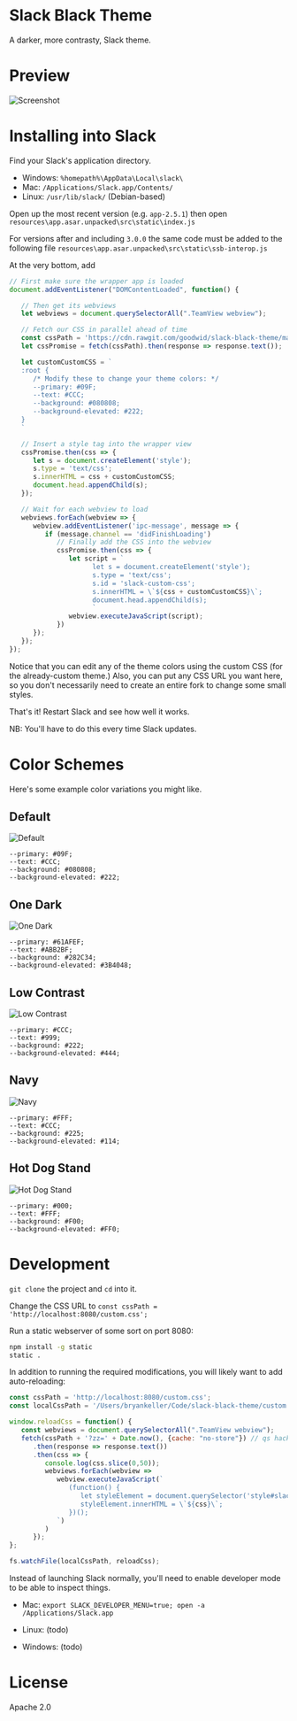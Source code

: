# Slack Black Theme

A darker, more contrasty, Slack theme.

# Preview

![Screenshot](https://cloud.githubusercontent.com/assets/7691630/24120350/4cbb643e-0d82-11e7-8353-5d4eb65dfd6a.png)

# Installing into Slack

Find your Slack's application directory.

* Windows: `%homepath%\AppData\Local\slack\`
* Mac: `/Applications/Slack.app/Contents/`
* Linux: `/usr/lib/slack/` (Debian-based)


Open up the most recent version (e.g. `app-2.5.1`) then open
`resources\app.asar.unpacked\src\static\index.js`

For versions after and including `3.0.0` the same code must be added to the following file
`resources\app.asar.unpacked\src\static\ssb-interop.js`

At the very bottom, add

```js
// First make sure the wrapper app is loaded
document.addEventListener("DOMContentLoaded", function() {

   // Then get its webviews
   let webviews = document.querySelectorAll(".TeamView webview");

   // Fetch our CSS in parallel ahead of time
   const cssPath = 'https://cdn.rawgit.com/goodwid/slack-black-theme/master/custom.css';
   let cssPromise = fetch(cssPath).then(response => response.text());

   let customCustomCSS = `
   :root {
      /* Modify these to change your theme colors: */
      --primary: #09F;
      --text: #CCC;
      --background: #080808;
      --background-elevated: #222;
   }
   `

   // Insert a style tag into the wrapper view
   cssPromise.then(css => {
      let s = document.createElement('style');
      s.type = 'text/css';
      s.innerHTML = css + customCustomCSS;
      document.head.appendChild(s);
   });

   // Wait for each webview to load
   webviews.forEach(webview => {
      webview.addEventListener('ipc-message', message => {
         if (message.channel == 'didFinishLoading')
            // Finally add the CSS into the webview
            cssPromise.then(css => {
               let script = `
                     let s = document.createElement('style');
                     s.type = 'text/css';
                     s.id = 'slack-custom-css';
                     s.innerHTML = \`${css + customCustomCSS}\`;
                     document.head.appendChild(s);
                     `
               webview.executeJavaScript(script);
            })
      });
   });
});
```

Notice that you can edit any of the theme colors using the custom CSS (for
the already-custom theme.) Also, you can put any CSS URL you want here,
so you don't necessarily need to create an entire fork to change some small styles.

That's it! Restart Slack and see how well it works.

NB: You'll have to do this every time Slack updates.

# Color Schemes

Here's some example color variations you might like.

## Default
![Default](https://cloud.githubusercontent.com/assets/7691630/24120350/4cbb643e-0d82-11e7-8353-5d4eb65dfd6a.png)
```
--primary: #09F;
--text: #CCC;
--background: #080808;
--background-elevated: #222;
```

## One Dark
![One Dark](https://user-images.githubusercontent.com/806101/27455546-826b3d88-5752-11e7-8a6b-87285b90eb3e.png)
```
--primary: #61AFEF;
--text: #ABB2BF;
--background: #282C34;
--background-elevated: #3B4048;
```

## Low Contrast
![Low Contrast](https://cloud.githubusercontent.com/assets/7691630/24120352/4ccdedf2-0d82-11e7-8ff7-c88e48b8e917.png)
```
--primary: #CCC;
--text: #999;
--background: #222;
--background-elevated: #444;
```

## Navy
![Navy](https://cloud.githubusercontent.com/assets/7691630/24120353/4cd08c4c-0d82-11e7-851a-4c62340456ad.png)
```
--primary: #FFF;
--text: #CCC;
--background: #225;
--background-elevated: #114;
```

## Hot Dog Stand
![Hot Dog Stand](https://cloud.githubusercontent.com/assets/7691630/24120351/4cca6182-0d82-11e7-8de8-7ab99dcde042.png)
```
--primary: #000;
--text: #FFF;
--background: #F00;
--background-elevated: #FF0;
```

# Development

`git clone` the project and `cd` into it.

Change the CSS URL to `const cssPath = 'http://localhost:8080/custom.css';`

Run a static webserver of some sort on port 8080:

```bash
npm install -g static
static .
```

In addition to running the required modifications, you will likely want to add auto-reloading:

```js
const cssPath = 'http://localhost:8080/custom.css';
const localCssPath = '/Users/bryankeller/Code/slack-black-theme/custom.css';

window.reloadCss = function() {
   const webviews = document.querySelectorAll(".TeamView webview");
   fetch(cssPath + '?zz=' + Date.now(), {cache: "no-store"}) // qs hack to prevent cache
      .then(response => response.text())
      .then(css => {
         console.log(css.slice(0,50));
         webviews.forEach(webview =>
            webview.executeJavaScript(`
               (function() {
                  let styleElement = document.querySelector('style#slack-custom-css');
                  styleElement.innerHTML = \`${css}\`;
               })();
            `)
         )
      });
};

fs.watchFile(localCssPath, reloadCss);
```

Instead of launching Slack normally, you'll need to enable developer mode to be able to inspect things.

* Mac: `export SLACK_DEVELOPER_MENU=true; open -a /Applications/Slack.app`

* Linux: (todo)

* Windows: (todo)

# License

Apache 2.0
